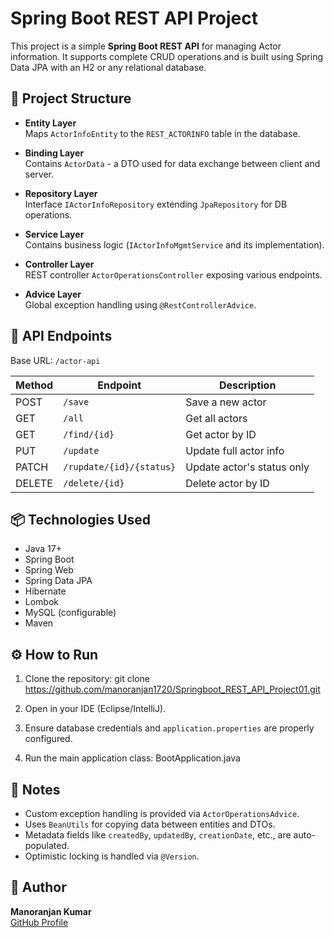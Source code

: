 # Spring Boot REST API Project

This project is a simple **Spring Boot REST API** for managing Actor information. It supports complete CRUD operations and is built using Spring Data JPA with an H2 or any relational database.

## 📁 Project Structure

- **Entity Layer**  
  Maps `ActorInfoEntity` to the `REST_ACTORINFO` table in the database.

- **Binding Layer**  
  Contains `ActorData` - a DTO used for data exchange between client and server.

- **Repository Layer**  
  Interface `IActorInfoRepository` extending `JpaRepository` for DB operations.

- **Service Layer**   
  Contains business logic (`IActorInfoMgmtService` and its implementation).

- **Controller Layer**   
  REST controller `ActorOperationsController` exposing various endpoints.

- **Advice Layer**  
  Global exception handling using `@RestControllerAdvice`.

## 🔗 API Endpoints

Base URL: `/actor-api`

| Method | Endpoint               | Description                      |
|--------|------------------------|----------------------------------|
| POST   | `/save`                | Save a new actor                 |
| GET    | `/all`                 | Get all actors                   |
| GET    | `/find/{id}`           | Get actor by ID                  |
| PUT    | `/update`             | Update full actor info           |
| PATCH  | `/rupdate/{id}/{status}` | Update actor's status only    |
| DELETE | `/delete/{id}`         | Delete actor by ID               |

## 📦 Technologies Used

- Java 17+
- Spring Boot
- Spring Web
- Spring Data JPA
- Hibernate
- Lombok
- MySQL (configurable)
- Maven

## ⚙️ How to Run

1. Clone the repository:
   git clone https://github.com/manoranjan1720/Springboot_REST_API_Project01.git
   
2. Open in your IDE (Eclipse/IntelliJ).

3. Ensure database credentials and `application.properties` are properly configured.

4. Run the main application class:
   BootApplication.java

## 📘 Notes

- Custom exception handling is provided via `ActorOperationsAdvice`.
- Uses `BeanUtils` for copying data between entities and DTOs.
- Metadata fields like `createdBy`, `updatedBy`, `creationDate`, etc., are auto-populated.
- Optimistic locking is handled via `@Version`.

## 🙌 Author

**Manoranjan Kumar**  
[GitHub Profile](https://github.com/manoranjan1720)
